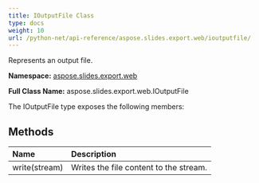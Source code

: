 ```yaml
---
title: IOutputFile Class
type: docs
weight: 10
url: /python-net/api-reference/aspose.slides.export.web/ioutputfile/
---
```


Represents an output file.

**Namespace:** [aspose.slides.export.web](/slides/python-net/api-reference/aspose.slides.export.web/)

**Full Class Name:** aspose.slides.export.web.IOutputFile



The IOutputFile type exposes the following members:
## **Methods**
|**Name**|**Description**|
| :- | :- |
|write(stream)|Writes the file content to the stream.|
